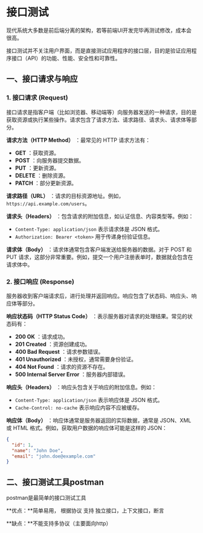 # 接口测试

现代系统大多数是前后端分离的架构，若等前端UI开发完毕再测试修改，成本会很高。

接口测试并不关注用户界面，而是直接测试应用程序的接口层，目的是验证应用程序接口（API）的功能、性能、安全性和可靠性。

## 一、接口请求与响应

### 1. 接口请求 (Request)

接口请求是指客户端（比如浏览器、移动端等）向服务器发送的一种请求，目的是获取资源或执行某些操作。请求包含了请求方法、请求路径、请求头、请求体等部分。

**请求方法（HTTP Method）** ：最常见的 HTTP 请求方法有：

* **GET** ：获取资源。
* **POST** ：向服务器提交数据。
* **PUT** ：更新资源。
* **DELETE** ：删除资源。
* **PATCH** ：部分更新资源。

**请求路径（URL）** ：请求的目标资源地址。例如，`https://api.example.com/users`。

**请求头（Headers）** ：包含请求的附加信息，如认证信息、内容类型等。例如：

* `Content-Type: application/json` 表示请求体是 JSON 格式。
* `Authorization: Bearer <token>` 用于传递身份验证信息。

**请求体（Body）** ：请求体通常包含客户端发送给服务器的数据。对于 POST 和 PUT 请求，这部分非常重要。例如，提交一个用户注册表单时，数据就会包含在请求体中。

### 2. 接口响应 (Response)

服务器收到客户端请求后，进行处理并返回响应。响应包含了状态码、响应头、响应体等部分。

**响应状态码（HTTP Status Code）** ：表示服务器对请求的处理结果。常见的状态码有：

* **200 OK** ：请求成功。
* **201 Created** ：资源创建成功。
* **400 Bad Request** ：请求参数错误。
* **401 Unauthorized** ：未授权，通常需要身份验证。
* **404 Not Found** ：请求的资源不存在。
* **500 Internal Server Error** ：服务器内部错误。

**响应头（Headers）** ：响应头包含关于响应的附加信息。例如：

* `Content-Type: application/json` 表示响应体是 JSON 格式。
* `Cache-Control: no-cache` 表示响应内容不应被缓存。

**响应体（Body）** ：响应体通常是服务器返回的实际数据，通常是 JSON、XML 或 HTML 格式。例如，获取用户数据的响应体可能是这样的 JSON：

```json
{
  "id": 1,
  "name": "John Doe",
  "email": "john.doe@example.com"
}
```

## 二、接口测试工具postman

postman是最简单的接口测试工具

**优点：**简单易用， 根据协议 支持 独立接口，上下文接口，断言

**缺点：**不能支持多协议（主要面向http）
